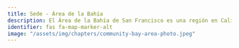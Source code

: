 ```yaml
---
title: Sede - Área de la Bahía
description: El Área de la Bahía de San Francisco es una región en California del Norte que abarca la ciudad de San Francisco y los condados aledaños.
identifier: fas fa-map-marker-alt
image: "/assets/img/chapters/community-bay-area-photo.jpeg"
---
```


